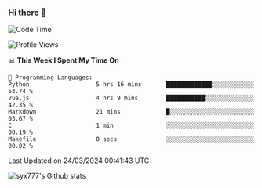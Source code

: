 ### Hi there 👋

<!--
**syx777/syx777** is a ✨ _special_ ✨ repository because its `README.md` (this file) appears on your GitHub profile.

Here are some ideas to get you started:

- 🔭 I’m currently working on ...
- 🌱 I’m currently learning ...
- 👯 I’m looking to collaborate on ...
- 🤔 I’m looking for help with ...
- 💬 Ask me about ...
- 📫 How to reach me: ...
- 😄 Pronouns: ...
- ⚡ Fun fact: ...
-->
<!--START_SECTION:waka-->
![Code Time](http://img.shields.io/badge/Code%20Time-25%20hrs%2035%20mins-blue)

![Profile Views](http://img.shields.io/badge/Profile%20Views-147-blue)

📊 **This Week I Spent My Time On** 

```text
💬 Programming Languages: 
Python                   5 hrs 16 mins       █████████████░░░░░░░░░░░░   53.74 % 
Vue.js                   4 hrs 9 mins        ███████████░░░░░░░░░░░░░░   42.35 % 
Markdown                 21 mins             █░░░░░░░░░░░░░░░░░░░░░░░░   03.67 % 
C                        1 min               ░░░░░░░░░░░░░░░░░░░░░░░░░   00.19 % 
Makefile                 0 secs              ░░░░░░░░░░░░░░░░░░░░░░░░░   00.02 % 
```


 Last Updated on 24/03/2024 00:41:43 UTC
<!--END_SECTION:waka-->

![syx777's Github stats](https://github-readme-stats.vercel.app/api?username=syx777&show_icons=true)

